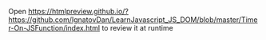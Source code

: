 Open https://htmlpreview.github.io/?https://github.com/IgnatovDan/LearnJavascript_JS_DOM/blob/master/Timer-On-JSFunction/index.html to review it at runtime
